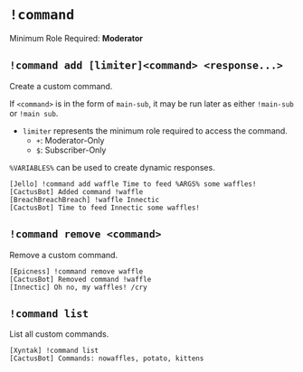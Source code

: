# `!command`
Minimum Role Required: **Moderator**

## `!command add [limiter]<command> <response...>`

Create a custom command.

If `<command>` is in the form of `main-sub`, it may be run later as either `!main-sub` or `!main sub`.

 - `limiter` represents the minimum role required to access the command.
    - `+`: Moderator-Only
    - `$`: Subscriber-Only

 `%VARIABLES%` can be used to create dynamic responses.
    
```
[Jello] !command add waffle Time to feed %ARGS% some waffles!
[CactusBot] Added command !waffle
[BreachBreachBreach] !waffle Innectic
[CactusBot] Time to feed Innectic some waffles!
```

## `!command remove <command>`

Remove a custom command.

```
[Epicness] !command remove waffle
[CactusBot] Removed command !waffle
[Innectic] Oh no, my waffles! /cry
```

## `!command list`
List all custom commands.

```
[Xyntak] !command list
[CactusBot] Commands: nowaffles, potato, kittens
```
